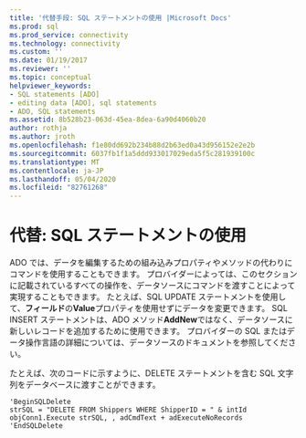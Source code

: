 ```yaml
---
title: '代替手段: SQL ステートメントの使用 |Microsoft Docs'
ms.prod: sql
ms.prod_service: connectivity
ms.technology: connectivity
ms.custom: ''
ms.date: 01/19/2017
ms.reviewer: ''
ms.topic: conceptual
helpviewer_keywords:
- SQL statements [ADO]
- editing data [ADO], sql statements
- ADO, SQL statements
ms.assetid: 8b528b23-063d-45ea-8dea-6a90d4060b20
author: rothja
ms.author: jroth
ms.openlocfilehash: f1e80dd692b234b88d2b63ed0a43d956152e2e2b
ms.sourcegitcommit: 6037fb1f1a5ddd933017029eda5f5c281939100c
ms.translationtype: MT
ms.contentlocale: ja-JP
ms.lasthandoff: 05/04/2020
ms.locfileid: "82761268"
---
```

# <a name="alternatives-using-sql-statements"></a>代替: SQL ステートメントの使用
ADO では、データを編集するための組み込みプロパティやメソッドの代わりにコマンドを使用することもできます。 プロバイダーによっては、このセクションに記載されているすべての操作を、データソースにコマンドを渡すことによって実現することもできます。 たとえば、SQL UPDATE ステートメントを使用して、**フィールド**の**Value**プロパティを使用せずにデータを変更できます。 SQL INSERT ステートメントは、ADO メソッド**AddNew**ではなく、データソースに新しいレコードを追加するために使用できます。 プロバイダーの SQL またはデータ操作言語の詳細については、データソースのドキュメントを参照してください。  
  
 たとえば、次のコードに示すように、DELETE ステートメントを含む SQL 文字列をデータベースに渡すことができます。  
  
```  
'BeginSQLDelete  
strSQL = "DELETE FROM Shippers WHERE ShipperID = " & intId  
objConn1.Execute strSQL, , adCmdText + adExecuteNoRecords  
'EndSQLDelete  
```
